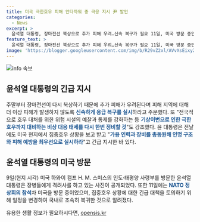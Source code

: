 ```yaml
---
title: 미국 극한호우 피해 안타까워 중 극응 지시 尹 발언
categories:
  - News
excerpt: >
  윤석열 대통령, 장마전선 북상으로 추가 피해 우려…신속 복구가 필요 11일, 미국 방문 중인 윤 대통령은 극한 호우로 발생한 피해에 대한 안타까움을 표명하며 국내 부처들에 총력 대응을 지시했습니다. 장마전선 재발을 우려하여 피해 지역에 대한 응급 복구와 비상 대응 태세의 정비를 강조했습니다. 주말부터의 장마전선으로 추가 피해가 우려되는 가운데, 대통령은 신속한 대처가 필수적이라고 강조했습니다.
feature_text: >
  윤석열 대통령, 장마전선 북상으로 추가 피해 우려…신속 복구가 필요 11일, 미국 방문 중인 윤 대통령은 극한 호우로 발생한 피해에 대한 안타까움을 표명하며 국내 부처들에 총력 대응을 지시했습니다. 장마전선 재발을 우려하여 피해 지역에 대한 응급 복구와 비상 대응 태세의 정비를 강조했습니다. 주말부터의 장마전선으로 추가 피해가 우려되는 가운데, 대통령은 신속한 대처가 필수적이라고 강조했습니다.
image: 'https://blogger.googleusercontent.com/img/b/R29vZ2xl/AVvXsEixyZcFfHzMRdzZMjFBmAUKJYCLCGyLL1o632UiGVXcaFdKo_bkvkuCioo0uUKlGfBVcT3P84aROyZIXSBEx3Aw5nCQ3pTgDom1WDC4m8eifvWiAmWEEVb4x6G_l8C0QH225ldMjyaFvpxGEBGNO37VmDTDMHGhJPq73UglMfDca1-0aw/s1600/blogspot.png'
---
```


<p><img src="https://blogger.googleusercontent.com/img/b/R29vZ2xl/AVvXsEixyZcFfHzMRdzZMjFBmAUKJYCLCGyLL1o632UiGVXcaFdKo_bkvkuCioo0uUKlGfBVcT3P84aROyZIXSBEx3Aw5nCQ3pTgDom1WDC4m8eifvWiAmWEEVb4x6G_l8C0QH225ldMjyaFvpxGEBGNO37VmDTDMHGhJPq73UglMfDca1-0aw/s1600/blogspot.png" alt="info 속보" /></p>

<h2 data-ke-size="size26">윤석열 대통령의 긴급 지시</h2>

<p data-ke-size="size16">주말부터 장마전선이 다시 북상하기 때문에 추가 피해가 우려된다며 피해 지역에 대해 더 이상 피해가 발생하지 않도록 <b><span style="color: #1a5490;">신속하게 응급 복구를 실시</span></b>하라고 주문했다. 또 "전국적으로 호우 대처를 위한 위험 시설의 예찰과 통제를 강화하는 등 <b><span style="color: #1a5490;">기상이변으로 인한 극한 호우까지 대비하는 비상 대응 태세를 다시 한번 정비할 것</span></b>"도 강조했다. 윤 대통령은 전날에도 미국 현지에서 집중호우 상황을 보고 받고 "<b><span style="color: #1a5490;">가용 인력과 장비를 총동원해 인명 구조와 피해 예방을 최우선으로 실시하라</span></b>"고 긴급 지시한 바 있다.</p>

<h2 data-ke-size="size26">윤석열 대통령의 미국 방문</h2>

<p data-ke-size="size16">9일(현지 시각) 미국 하와이 캠프 H. M. 스미스의 인도·태평양 사령부를 방문한 윤석열 대통령은 장병들에게 격려사를 하고 있는 사진이 공개되었다. 또한 11일에는 <b><span style="color: #1a5490;">NATO 정상회의 참석</span></b>차 미국을 방문 중이었으며, 집중호우 상황에 대한 긴급 대책을 토의하기 위해 일정을 변경하여 국내로 조속히 복귀한 것으로 알려졌다.</p>
유용한 생활 정보가 필요하시다면, <a href="https://opensis.kr" rel="dofollow">opensis.kr</a>


